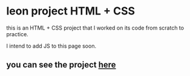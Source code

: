 # leon project HTML + CSS
this is an HTML + CSS project that I worked on its code from scratch to practice.

I intend to add JS to this page soon.

## you can see the project [here](#)